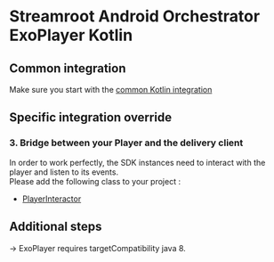 # Streamroot Android Orchestrator ExoPlayer Kotlin

## Common integration

Make sure you start with the [common Kotlin integration](https://github.com/streamroot/streamroot-samples/blob/master/orchestrator/android/README_kotlin.kt)

## Specific integration override

### 3. Bridge between your Player and the delivery client

In order to work perfectly, the SDK instances need to interact with the player and listen to its events.  
Please add the following class to your project :

- [PlayerInteractor](https://github.com/streamroot/streamroot-samples/blob/master/orchestrator/android/ExoPlayer/app/src/main/java/io/streamroot/lumen/delivery/client/samples/orchestrator/exoplayer/ExoPlayerInteractor.kt)

## Additional steps

-> ExoPlayer requires targetCompatibility java 8.